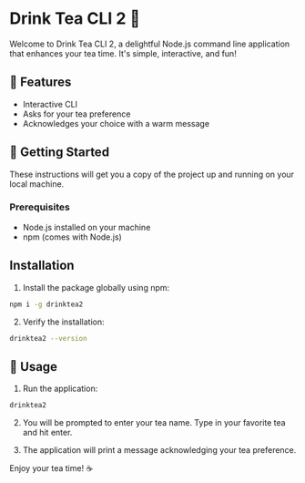 # Drink Tea CLI 2 🍵

Welcome to Drink Tea CLI 2, a delightful Node.js command line application that enhances your tea time. It's simple, interactive, and fun!

## 🌟 Features

- Interactive CLI
- Asks for your tea preference
- Acknowledges your choice with a warm message

## 🚀 Getting Started

These instructions will get you a copy of the project up and running on your local machine.

### Prerequisites

- Node.js installed on your machine
- npm (comes with Node.js)

## Installation

1. Install the package globally using npm:

```bash
npm i -g drinktea2
```

2. Verify the installation:

```bash
drinktea2 --version
```

## 🎈 Usage

1. Run the application:

```bash
drinktea2
```

2. You will be prompted to enter your tea name. Type in your favorite tea and hit enter.

3. The application will print a message acknowledging your tea preference.

Enjoy your tea time! ☕️
